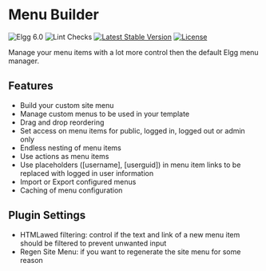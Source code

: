 Menu Builder
============

![Elgg 6.0](https://img.shields.io/badge/Elgg-6.0-green.svg)
![Lint Checks](https://github.com/ColdTrick/menu_builder/actions/workflows/lint.yml/badge.svg?event=push)
[![Latest Stable Version](https://poser.pugx.org/coldtrick/menu_builder/v/stable.svg)](https://packagist.org/packages/coldtrick/menu_builder)
[![License](https://poser.pugx.org/coldtrick/menu_builder/license.svg)](https://packagist.org/packages/coldtrick/menu_builder)

Manage your menu items with a lot more control then the default Elgg menu manager.

Features
--------

- Build your custom site menu
- Manage custom menus to be used in your template
- Drag and drop reordering
- Set access on menu items for public, logged in, logged out or admin only
- Endless nesting of menu items
- Use actions as menu items
- Use placeholders ([username], [userguid]) in menu item links to be replaced with logged in user information
- Import or Export configured menus
- Caching of menu configuration

Plugin Settings
---------------

- HTMLawed filtering: control if the text and link of a new menu item should be filtered to prevent unwanted input
- Regen Site Menu: if you want to regenerate the site menu for some reason
